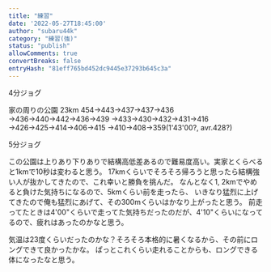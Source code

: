 ```yaml
---
title: "練習"
date: '2022-05-27T18:45:00'
author: "subaru44k"
category: "練習(強)"
status: "publish"
allowComments: true
convertBreaks: false
entryHash: "81eff765bd452dc9445e37293b645c3a"
---
```

4分ジョグ

家の周りの公園
23km
454→443→437→437→436
→436→440→442→436→439
→433→430→432→431→416
→426→425→414→406→415
→410→408→359(1'43'00?, avr.428?)

5分ジョグ

この公園は上りあり下りありで結構高低差あるので難易度高い。実家とくらべると1kmで10秒は変わると思う。
17kmくらいでそろそろ帰ろうと思ったら結構強い人が抜かしてきたので、これ幸いと勝負を挑んだ。
なんとなく1, 2kmでやめると負けた気持ちになるので、5kmくらい前を走ったら、
いきなり猛烈に上げてきたので俺も猛烈にあげて、その300mくらいはかなり上がったと思う。
前走ってたときは4'00"くらいで走ってた気持ちだったのだが、4'10"くらいになってるので、疲れはあったのかなと思う。

気温は23度くらいだったのかな？そろそろ本格的に暑くなるから、その前にロングできて良かったかな。
ぱっとこれくらい走れることからも、ロングできる体になったなと思う。
